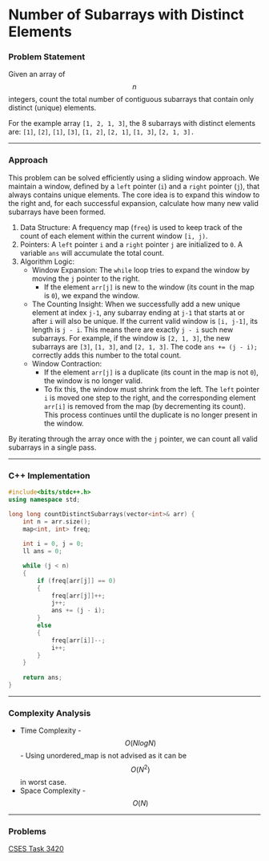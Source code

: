 # Number of Subarrays with Distinct Elements

### Problem Statement

Given an array of $$n$$ integers,  count the total number of contiguous subarrays that contain only distinct (unique) elements.

For the example array `[1, 2, 1, 3]`, the 8 subarrays with distinct elements are: `[1]`, `[2]`, `[1]`, `[3]`, `[1, 2]`, `[2, 1]`, `[1, 3]`, `[2, 1, 3].`

***

### Approach

This problem can be solved efficiently using a sliding window approach. We maintain a window, defined by a `left` pointer (`i`) and a `right` pointer (`j`), that always contains unique elements. The core idea is to expand this window to the right and, for each successful expansion, calculate how many new valid subarrays have been formed.

1. Data Structure: A frequency map (`freq`) is used to keep track of the count of each element within the current window `[i, j)`.
2. Pointers: A `left` pointer `i` and a `right` pointer `j` are initialized to `0`. A variable `ans` will accumulate the total count.
3. Algorithm Logic:
   * Window Expansion: The `while` loop tries to expand the window by moving the `j` pointer to the right.
     * If the element `arr[j]` is new to the window (its count in the map is `0`), we expand the window.
   * The Counting Insight: When we successfully add a new unique element at index `j-1`, any subarray ending at `j-1` that starts at or after `i` will also be unique. If the current valid window is `[i, j-1]`, its length is `j - i`. This means there are exactly `j - i` such new subarrays. For example, if the window is `[2, 1, 3]`, the new subarrays are `[3]`, `[1, 3]`, and `[2, 1, 3]`. The code `ans += (j - i);` correctly adds this number to the total count.
   * Window Contraction:
     * If the element `arr[j]` is a duplicate (its count in the map is not `0`), the window is no longer valid.
     * To fix this, the window must shrink from the left. The `left` pointer `i` is moved one step to the right, and the corresponding element `arr[i]` is removed from the map (by decrementing its count). This process continues until the duplicate is no longer present in the window.

By iterating through the array once with the `j` pointer, we can count all valid subarrays in a single pass.

***

### C++ Implementation

```cpp
#include<bits/stdc++.h>
using namespace std;

long long countDistinctSubarrays(vector<int>& arr) {
    int n = arr.size();
    map<int, int> freq;
    
    int i = 0, j = 0;
    ll ans = 0;

    while (j < n)
    {
        if (freq[arr[j]] == 0)
        {
            freq[arr[j]]++;
            j++;
            ans += (j - i);
        }
        else
        {
            freq[arr[i]]--;
            i++;
        }
    }
    
    return ans;
}
```

***

### Complexity Analysis

* Time Complexity - $$O(NlogN)$$ - Using unordered\_map is not advised as it can be $$O(N^2)$$ in worst case.
* Space Complexity - $$O(N)$$

***

### Problems

[CSES Task 3420](https://cses.fi/problemset/task/3420)

